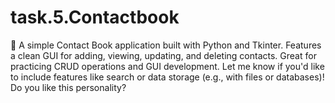 # task.5.Contactbook
📒 A simple Contact Book application built with Python and Tkinter. Features a clean GUI for adding, viewing, updating, and deleting contacts. Great for practicing CRUD operations and GUI development.  Let me know if you'd like to include features like search or data storage (e.g., with files or databases)!        Do you like this personality?
